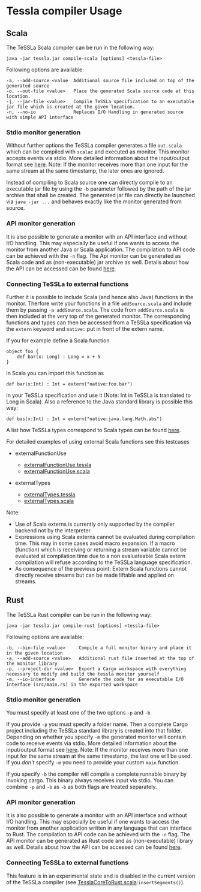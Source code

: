 #  Tessla compiler Usage

## Scala

The TeSSLa Scala compiler can be run in the following way:

```
java -jar tessla.jar compile-scala [options] <tessla-file>
```

Following options are available:

```
-a, --add-source <value  Additional source file included on top of the generated source
-o, --out-file <value>   Place the generated Scala source code at this location.
-j, --jar-file <value>   Compile TeSSLa specification to an executable jar file which is created at the given location.
-n, --no-io              Replaces I/O Handling in generated source with simple API interface
```

### Stdio monitor generation

Without further options the TeSSLa compiler generates a file `out.scala` which can be compiled with `scalac` and executed as monitor.
This monitor accepts events via stdio. More detailed information about the input/output format see [here](../../IO.md).
Note: If the monitor receives more than one input for the same stream at the same timestamp, the later ones are ignored.

Instead of compiling to Scala source one can directly compile to an executable jar file by using the `-b` parameter followed by the
path of the jar archive that shall be created. The generated jar file can directly be launched via `java -jar ...` and behaves exactly
like the monitor generated from source.

### API monitor generation

It is also possible to generate a monitor with an API interface and without I/O handling. This may especially be useful if one wants
to access the monitor from another Java or Scala application. The compilation to API code can be achieved with the `-n` flag.
The Api monitor can be generated as Scala code and as (non-executable) jar archive as well. Details about how the API can be accessed
can be found [here](API.md).

### Connecting TeSSLa to external functions

Further it is possible to include Scala (and hence also Java) functions in the monitor. Therfore write your functions in a file
`addSource.scala` and include them by passing `-a addSource.scala`. The code from `addSource.scala` is then included at the very top
of the generated monitor. The corresponding functions and types can then be accessed from a TeSSLa specification via the `extern`
keyword and `native:` put in front of the extern name.

If you for example define a Scala function

```
object foo {
    def bar(x: Long) : Long = x + 5
}
```

in Scala you can import this function as

```
def bar(x:Int) : Int = extern("native:foo.bar")
```

in your TeSSLa specification and use it (Note: Int in TeSSLa is translated to Long in Scala). 
Also a reference to the Java standard library is possible this way:

```
def bas(x:Int) : Int = extern("native:java.lang.Math.abs")
```

A list how TeSSLa types correspond to Scala types can be found [here](Types.md).

For detailed examples of using external Scala functions see this testcases

* externalFunctionUse
    * [externalFunctionUse.tessla](../src/test/resources/de/uni_luebeck/isp/tessla/tesslac/nativeExterns/externalFunctionUse.tessla)
    * [externalFunctionUse.scala](../src/test/resources/de/uni_luebeck/isp/tessla/tesslac/nativeExterns/externalFunctionUse.scala)
    
* externalTypes
    * [externalTypes.tessla](../src/test/resources/de/uni_luebeck/isp/tessla/tesslac/nativeExterns/externalTypes.tessla)
    * [externalTypes.scala](../src/test/resources/de/uni_luebeck/isp/tessla/tesslac/nativeExterns/externalTypes.scala)
    
Note: 

* Use of Scala externs is currently only supported by the compiler backend not by the interpreter
* Expressions using Scala externs cannot be evaluated during compilation time. This may in some cases avoid macro expansion.
  If a macro (function) which is receiving or returning a stream variable cannot be evaluated at compilation time due to 
  a non evaluateable Scala extern compilation will refuse according to the TeSSLa language specification.
* As consequence of the previous point: Extern Scala functions cannot directly receive streams but can be made liftable and 
  applied on streams.

## Rust

The TeSSLa Rust compiler can be run in the following way:

```
java -jar tessla.jar compile-rust [options] <tessla-file>
```

Following options are available:

```
-b, --bin-file <value>     Compile a full monitor binary and place it in the given location
-a, --add-source <value>   Additional rust file inserted at the top of the monitor library
-p, --project-dir <value>  Export a Cargo workspace with everything necessary to modify and build the tessla monitor yourself
-m, --io-interface         Generate the code for an executable I/O interface (src/main.rs) in the exported workspace
```

### Stdio monitor generation

You must specify at least one of the two options `-p` and `-b`.

If you provide `-p` you must specify a folder name.
Then a complete Cargo project including the TeSSLa standard library is created into that folder.
Depending on whether you specify `-m` the generated monitor will contain code to receive events via stdio.
More detailed information about the input/output format see [here](../../IO.md).
Note: If the monitor receives more than one input for the same stream at the same timestamp, the last one will be used.
If you
*don't* specify `-m` you need to provide your custom `main` function.

If you specify `-b` the compiler will compile a complete runnable binary by invoking cargo. This binary always receives
input via stdio. You can combine `-p` and `-b` as `-b` as both flags are treated separately.

### API monitor generation

It is also possible to generate a monitor with an API interface and without I/O handling. This may especially be useful if one wants
to access the monitor from another application written in any language that can interface to Rust.
The compilation to API code can be achieved with the `-n` flag.
The API monitor can be generated as Rust code and as (non-executable) library as well. Details about how the API can be accessed
can be found [here](API.md).

### Connecting TeSSLa to external functions

This feature is in an experimental state and is disabled in the current version of the TeSSLa compiler
(see [TesslaCoreToRust.scala](../src/main/scala/de/uni_luebeck/isp/tessla/tessla_compiler/backends/rustBackend/TesslaCoreToRust.scala):`insertSegments()`).
